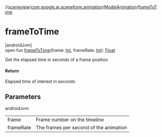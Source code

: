 //[sceneview](../../../index.md)/[com.google.ar.sceneform.animation](../index.md)/[ModelAnimation](index.md)/[frameToTime](frame-to-time.md)

# frameToTime

[androidJvm]\
open fun [frameToTime](frame-to-time.md)(frame: [Int](https://kotlinlang.org/api/latest/jvm/stdlib/kotlin/-int/index.html), frameRate: [Int](https://kotlinlang.org/api/latest/jvm/stdlib/kotlin/-int/index.html)): [Float](https://kotlinlang.org/api/latest/jvm/stdlib/kotlin/-float/index.html)

Get the elapsed time in seconds of a frame position

#### Return

Elapsed time of interest in seconds

## Parameters

androidJvm

| | |
|---|---|
| frame | Frame number on the timeline |
| frameRate | The frames per second of the animation |
